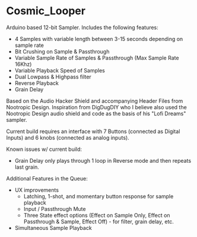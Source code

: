 # Cosmic_Looper
Arduino based 12-bit Sampler. Includes the following features:
- 4 Samples with variable length between 3-15 seconds depending on sample rate
- Bit Crushing on Sample & Passthrough
- Variable Sample Rate of Samples & Passthrough (Max Sample Rate 16Khz)
- Variable Playback Speed of Samples
- Dual Lowpass & Highpass filter
- Reverse Playback
- Grain Delay

Based on the Audio Hacker Shield and accompanying Header Files from Nootropic Design. Inspiration from DigDugDIY who I believe also used the Nootropic Design audio shield and code as the basis of his "Lofi Dreams" sampler.

Current build requires an interface with 7 Buttons (connected as Digital Inputs) and 6 knobs (connected as analog inputs).

Known issues w/ current build:
- Grain Delay only plays through 1 loop in Reverse mode and then repeats last grain.

Additional Features in the Queue:
- UX improvements
  - Latching, 1-shot, and momentary button response for sample playback
  - Input / Passthrough Mute
  - Three State effect options (Effect on Sample Only, Effect on Passthrough & Sample, Effect Off) - for filter, grain delay, etc.
- Simultaneous Sample Playback
